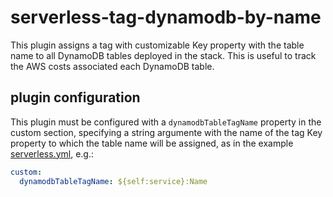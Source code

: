 # serverless-tag-dynamodb-by-name

This plugin assigns a tag with customizable Key property with the table name to all DynamoDB
tables deployed in the stack. This is useful to track the AWS costs associated each DynamoDB
table.

## plugin configuration

This plugin must be configured with a `dynamodbTableTagName` property in the custom section,
specifying a string argumente with the name of the tag Key property to which the table name
will be assigned,
as in the example [serverless.yml](./exmples/serverless.yml), e.g.:

```yml
custom:
  dynamodbTableTagName: ${self:service}:Name

```
